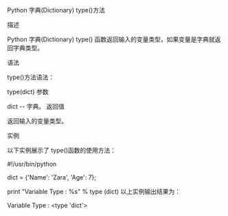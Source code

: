 Python 字典(Dictionary) type()方法

描述

Python 字典(Dictionary) type() 函数返回输入的变量类型，如果变量是字典就返回字典类型。

语法

type()方法语法：

type(dict)
参数

dict -- 字典。
返回值

返回输入的变量类型。

实例

以下实例展示了 type()函数的使用方法：

#!/usr/bin/python

dict = {'Name': 'Zara', 'Age': 7};

print "Variable Type : %s" %  type (dict)
以上实例输出结果为：

Variable Type : <type 'dict'>
